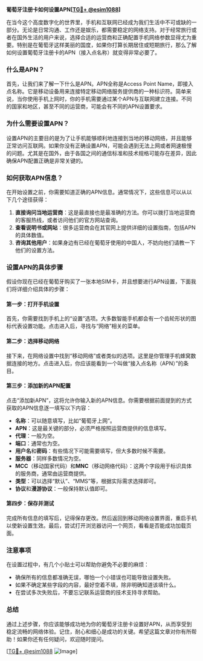 **葡萄牙注册卡如何设置APN[[TG💪+ @esim1088](https://t.me/s/esim1088)]**

在当今这个高度数字化的世界里，手机和互联网已经成为我们生活中不可或缺的一部分。无论是日常沟通、工作还是娱乐，都需要稳定的网络支持。对于经常旅行或者在国外生活的用户来说，选择合适的运营商和正确配置手机网络参数显得尤为重要。特别是在葡萄牙这样美丽的国度，如果你打算长期居住或短期旅行，那么了解如何设置葡萄牙注册卡的APN（接入点名称）就变得非常必要了。

### 什么是APN？

首先，让我们来了解一下什么是APN。APN全称是Access Point Name，即接入点名称。它是移动设备用来连接特定移动网络服务提供商的一种标识符。简单来说，当你使用手机上网时，你的手机需要通过某个APN与互联网建立连接。不同的国家和地区，甚至不同的运营商，可能会有不同的APN设置要求。

### 为什么需要设置APN？

设置APN的主要目的是为了让手机能够顺利地连接到当地的移动网络，并且能够正常访问互联网。如果你没有正确设置APN，可能会遇到无法上网或者网速极慢的问题。尤其是在国外，由于各国之间的通信标准和技术规格可能存在差异，因此确保APN配置正确是非常关键的。

### 如何获取APN信息？

在开始设置之前，你需要知道正确的APN信息。通常情况下，这些信息可以从以下几个途径获得：

1. **直接询问当地运营商**：这是最直接也是最准确的方法。你可以拨打当地运营商的客服热线，或者访问他们的官方网站查询。
2. **查看说明书或网站**：很多运营商会在其官网上提供详细的设置指南，包括APN的具体数值。
3. **咨询其他用户**：如果身边有已经在葡萄牙使用的中国人，不妨向他们请教一下他们的设置方法。

### 设置APN的具体步骤

假设你现在已经在葡萄牙购买了一张本地SIM卡，并且想要进行APN设置，下面我们将详细介绍具体的步骤：

#### 第一步：打开手机设置

首先，你需要找到手机上的“设置”选项。大多数智能手机都会有一个齿轮形状的图标代表设置功能。点击进入后，寻找与“网络”相关的菜单。

#### 第二步：选择移动网络

接下来，在网络设置中找到“移动网络”或者类似的选项。这里是你管理手机蜂窝数据连接的地方。点击进入后，你应该能看到一个叫做“接入点名称（APN）”的条目。

#### 第三步：添加新的APN配置

点击“添加新APN”，这将允许你输入新的APN信息。你需要根据前面提到的方式获取的APN信息逐一填写以下内容：
- **名称**：可以随意填写，比如“葡萄牙上网”。
- **APN**：这是最关键的部分，必须严格按照运营商提供的信息填写。
- **代理**：一般为空。
- **端口**：通常也为空。
- **用户名**和**密码**：有些情况下可能需要填写，但大多数时候不需要。
- **服务器**：同样多数情况为空。
- **MCC**（移动国家代码）和**MNC**（移动网络代码）：这两个字段用于标识具体的服务商，通常由运营商提供。
- **类型**：可以选择“默认”、“MMS”等，根据实际需求选择即可。
- **协议**和**漫游协议**：一般保持默认值即可。

#### 第四步：保存并测试

完成所有信息的填写后，记得保存更改。然后返回到移动网络设置界面，重启手机以使新设置生效。最后，尝试打开浏览器访问一个网页，看看是否能成功加载页面。

### 注意事项

在设置过程中，有几个小贴士可以帮助你避免不必要的麻烦：
- 确保所有的信息都准确无误，哪怕一个小错误也可能导致设置失败。
- 如果不确定某些字段的内容，最好空着不填，除非明确知道该填什么。
- 在尝试多次失败后，不要忘记联系运营商的技术支持寻求帮助。

### 总结

通过上述步骤，你应该能够成功地为你的葡萄牙注册卡设置好APN，从而享受到稳定流畅的网络体验。记住，耐心和细心是成功的关键。希望这篇文章对你有所帮助！如果你还有任何疑问，欢迎随时提问。

[[TG💪+ @esim1088](https://t.me/s/esim1088) ![Image](https://i.postimg.cc/4NQfJmqS/Snipaste-2025-05-13-00-14-12.png)]